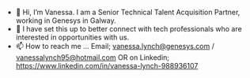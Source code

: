 - 👋 Hi, I’m Vanessa. I am a Senior Technical Talent Acquisition Partner, working in Genesys in Galway.
- 👀 I have set this up to better connect with tech professionals who are interested in opportunities with us. 
- 📫 How to reach me ... Email; vanessa.lynch@genesys.com / vanessalynch95@hotmail.com OR on Linkedin; https://www.linkedin.com/in/vanessa-lynch-988936107

<!---
Vanessa1995/Vanessa1995 is a ✨ special ✨ repository because its `README.md` (this file) appears on your GitHub profile.
You can click the Preview link to take a look at your changes.
--->
